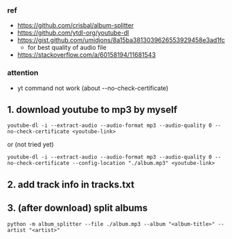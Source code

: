 ### ref
- https://github.com/crisbal/album-splitter
- https://github.com/ytdl-org/youtube-dl
- https://gist.github.com/umidjons/8a15ba3813039626553929458e3ad1fc
  - for best quality of audio file
- https://stackoverflow.com/a/60158194/11681543

### attention
- yt command not work (about --no-check-certificate)

## 1. download youtube to mp3 by myself
```
youtube-dl -i --extract-audio --audio-format mp3 --audio-quality 0 --no-check-certificate <youtube-link>
```
or (not tried yet)
```
youtube-dl -i --extract-audio --audio-format mp3 --audio-quality 0 --no-check-certificate --config-location "./album.mp3" <youtube-link>
```

## 2. add track info in tracks.txt

## 3. (after download) split albums
```
python -m album_splitter --file ./album.mp3 --album "<album-title>" --artist "<artist>"
```

